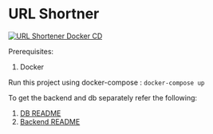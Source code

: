 # URL Shortner

[![URL Shortener Docker CD](https://github.com/urls/url-shortner/actions/workflows/cd-workflow.yml/badge.svg?branch=master)](https://github.com/urls/url-shortner/actions/workflows/cd-workflow.yml)

Prerequisites:

1. Docker

Run this project using docker-compose : `docker-compose up`

To get the backend and db separately refer the following:

1.  [DB README](./url-shortener-db/readme.md)
2.  [Backend README](./url-shortener-backend/README.md)
